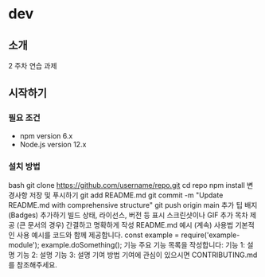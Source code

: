 # dev
## 소개
2 주차 연습 과제
## 시작하기
### 필요 조건
- npm version 6.x
- Node.js version 12.x
### 설치 방법
bash
git clone https://github.com/username/repo.git
cd repo
npm install
변경사항 저장 및 푸시하기
git add README.md
git commit -m "Update README.md with comprehensive structure"
git push origin main
추가 팁
배지(Badges) 추가하기
빌드 상태, 라이선스, 버전 등 표시
스크린샷이나 GIF 추가
목차 제공 (큰 문서의 경우)
간결하고 명확하게 작성
README.md 예시 (계속)
사용법
기본적인 사용 예시를 코드와 함께 제공합니다.
const example = require('example-module');
example.doSomething();
기능
주요 기능 목록을 작성합니다:
기능 1: 설명
기능 2: 설명
기능 3: 설명
기여 방법
기여에 관심이 있으시면 CONTRIBUTING.md를
참조해주세요.
